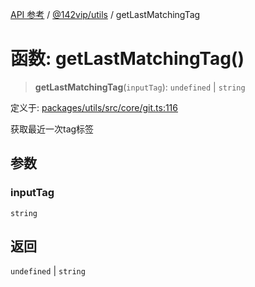 [API 参考](../../../index.md) / [@142vip/utils](../index.md) / getLastMatchingTag

# 函数: getLastMatchingTag()

> **getLastMatchingTag**(`inputTag`): `undefined` \| `string`

定义于: [packages/utils/src/core/git.ts:116](https://github.com/142vip/core-x/blob/7cfc2fa6b24172631d6526590fc6ea4be89357c6/packages/utils/src/core/git.ts#L116)

获取最近一次tag标签

## 参数

### inputTag

`string`

## 返回

`undefined` \| `string`
